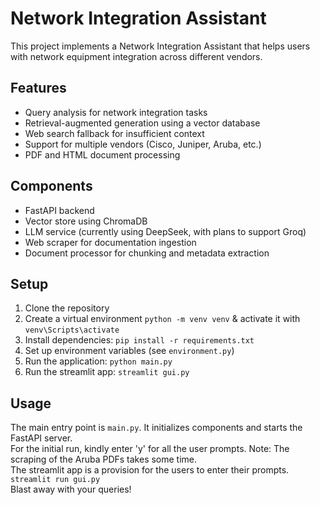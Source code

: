 # Network Integration Assistant

This project implements a Network Integration Assistant that helps users with network equipment integration across different vendors.

## Features

- Query analysis for network integration tasks
- Retrieval-augmented generation using a vector database
- Web search fallback for insufficient context
- Support for multiple vendors (Cisco, Juniper, Aruba, etc.)
- PDF and HTML document processing

## Components

- FastAPI backend
- Vector store using ChromaDB
- LLM service (currently using DeepSeek, with plans to support Groq)
- Web scraper for documentation ingestion
- Document processor for chunking and metadata extraction

## Setup

1. Clone the repository
2. Create a virtual environment `python -m venv venv` & activate it with `venv\Scripts\activate`
3. Install dependencies: `pip install -r requirements.txt`
4. Set up environment variables (see `environment.py`)
5. Run the application: `python main.py`
6. Run the streamlit app: `streamlit gui.py`

## Usage

The main entry point is `main.py`. It initializes components and starts the FastAPI server.  
For the initial run, kindly enter 'y' for all the user prompts. Note: The scraping of the Aruba PDFs takes some time.  
The streamlit app is a provision for the users to enter their prompts. `streamlit run gui.py`  
Blast away with your queries!

